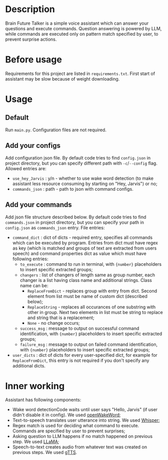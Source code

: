 # Description
Brain Future Talker is a simple voice assistant which can answer your questions and execute commands. Question answering is powered by LLM, while commands are executed only on pattern match specified by user, to prevent surprise actions.
# Before usage
Requirements for this project are listed in ```requirements.txt```. First start of assistant may be slow because of weight downloading.
# Usage
## Default
Run ```main.py```. Configuration files are not required.
## Add your configs
Add configuration json file. By default code tries to find ```config.json``` in project directory, but you can specify different path with ```-c```/```--config``` flag. Allowed entries are:
- ```use_hey_Jarvis``` : y/n - whether to use wake word detection (to make assistant less resource consuming by starting on "Hey, Jarvis") or no;
- ```commands_json``` : path - path to json with command configs.
## Add your commands
Add json file structure described below. By default code tries to find ```commands.json``` in project directory, but you can specify your path in ```config.json``` as ```commands_json``` entry. File entries:
- ```command_dict``` : dict of dicts - required entry, specifies all commands which can be executed by program. Entries from dict must have regex as key (which is matched and groups of text are extracted from users speech) and command properties dict as value which must have following entries:
    - ```to_execute``` : command to run in terminal, with ```{number}``` placeholders to insert specific extracted groups;
    - ```changers``` : list of changers of length same as group number, each changer is a list having class name and additional strings. Class name can be:
        - ```ReplaceFromDict``` - replaces group with entry from dict. Second element from list must be name of custom dict (described below);
        - ```ReplaceString``` - replaces all occurances of one substring with other in group. Next two elements in list must be string to replace and string that is a replacement;
        - ```None``` - no change occurs;
    - ```success_msg``` : message to output on successful command identification, with ```{number}``` placeholders to insert specific extracted groups;
    - ```failure_msg``` : message to output on failed command identification, with ```{number}``` placeholders to insert specific extracted groups;
- ```user_dicts``` : dict of dicts for every user-specified dict, for example for ```ReplaceFromDict```, this entry is not required if you don't specify any additional dicts.
# Inner working
Assistant has following components:
- Wake word detectionCode waits until user says "Hello, Jarvis" (if user didn't disable it in config). We used [openWakeWord](https://github.com/dscripka/openWakeWord);
- Text-to-speech translates user utterance into string. We used [Whisper](https://github.com/openai/whisper);
- Regex match is used for deciding what command to execute. Commands are specified by user to prevent surprises;
- Asking question to LLM happens if no match happened on previous step. We used [LLaMA](https://github.com/abetlen/llama-cpp-python);
- Speech-to-text creates audio from whatever text was created on previous steps. We used [gTTS](https://github.com/pndurette/gTTS).